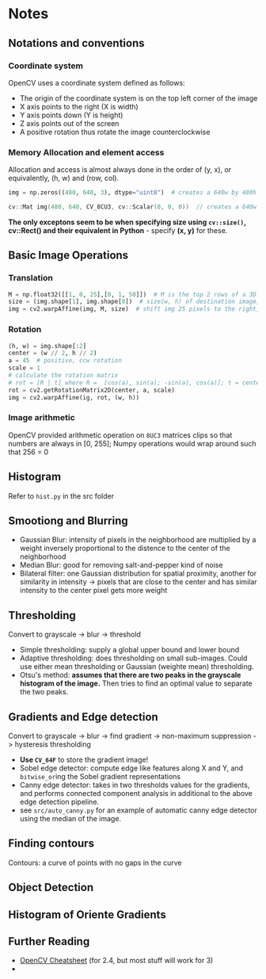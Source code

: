 # Notes
## Notations and conventions
### Coordinate system
OpenCV uses a coordinate system defined as follows:

* The origin of the coordinate system is on the top left corner of the image
* X axis points to the right (X is width)
* Y axis points down (Y is height)
* Z axis points out of the screen
* A positive rotation thus rotate the image counterclockwise

### Memory Allocation and element access
Allocation and access is almost always done in the order of (y, x), or equivalently, (h, w) and (row, col).
```python
img = np.zeros((480, 640, 3), dtype="uint8")  # creates a 640w by 480h black image
```
```c++
cv::Mat img(480, 640, CV_8CU3, cv::Scalar(0, 0, 0))  // creates a 640w by 480h black image
```
**The only exceptons seem to be when specifying size using `cv::size()`, cv::Rect() and their equivalent in Python** - specify **(x, y)** for these.

## Basic Image Operations
### Translation
```python
M = np.float32([[1, 0, 25],[0, 1, 50]])  # M is the top 2 rows of a 3D homogeneous transformation matrix
size = (img.shape[1], img.shape[0])  # size(w, h) of destination image, same as source img
img = cv2.warpAffine(img, M, size)  # shift img 25 pixels to the right, 50 pixels down
```
### Rotation
```python
(h, w) = img.shape[:2]
center = (w // 2, h // 2)
a = 45  # positive, ccw rotation
scale = 1
# calculate the rotation matrix
# rot = [R | t] where R =  [cos(a), sin(a); -sin(a), cos(a)]; t = center' - R * center'
rot = cv2.getRotationMatrix2D(center, a, scale)
img = cv2.warpAffine(ig, rot, (w, h))
```
### Image arithmetic
OpenCV provided arithmetic operation on `8UC3` matrices clips so that numbers are always in [0, 255]; Numpy operations would wrap around such that 256 = 0

## Histogram
Refer to `hist.py` in the src folder

## Smootiong and Blurring
* Gaussian Blur: intensity of pixels in the neighborhood  are multiplied by a weight inversely proportional to the distence to the center of the neighborhood
* Median Blur: good for removing salt-and-pepper kind of noise
* Bilateral filter: one Gaussian distribution for spatial proximity, another for similarity in intensity -> pixels that are close to the center and has similar intensity to the center pixel gets more weight
## Thresholding
Convert to grayscale -> blur -> threshold
* Simple thresholding: supply a global upper bound and lower bound
* Adaptive thresholding: does thresholding on small sub-images. Could use either mean thresholding or Gaussian (weighte mean) thresholding.
* Otsu's method: **assumes that there are two peaks in the grayscale histogram of the image.** Then tries to find an optimal value to separate the two peaks.

## Gradients and Edge detection
Convert to grayscale -> blur -> find gradient -> non-maximum suppression -> hysteresis thresholding
* **Use `CV_64F`** to store the gradient image!
* Sobel edge detector: compute edge like features along X and Y, and `bitwise_or`ing the Sobel gradient representations
* Canny edge detector: takes in two thresholds values for the gradients, and performs connected component analysis in additional to the above edge detection pipeline.
* see `src/auto_canny.py` for an example of automatic canny edge detector using the median of the image.

## Finding contours
Contours: a curve of points with no gaps in the curve

## Object Detection
## Histogram of Oriente Gradients


## Further Reading
* [OpenCV Cheatsheet](http://docs.opencv.org/2.4/opencv_cheatsheet.pdf) (for 2.4, but most stuff will work for 3)
*
